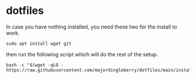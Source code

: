 # dotfiles

In case you have nothing installed, you need these two for the install to work.

```
sudo apt install wget git
```


then run the following script which will do the rest of the setup.
```
bash -c "$(wget -qLO - https://raw.githubusercontent.com/majordingleberry/dotfiles/main/install.sh)"
```


